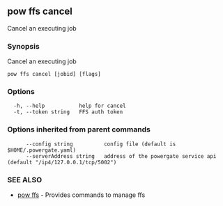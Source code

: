 ## pow ffs cancel

Cancel an executing job

### Synopsis

Cancel an executing job

```
pow ffs cancel [jobid] [flags]
```

### Options

```
  -h, --help           help for cancel
  -t, --token string   FFS auth token
```

### Options inherited from parent commands

```
      --config string          config file (default is $HOME/.powergate.yaml)
      --serverAddress string   address of the powergate service api (default "/ip4/127.0.0.1/tcp/5002")
```

### SEE ALSO

* [pow ffs](pow_ffs.md)	 - Provides commands to manage ffs

